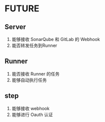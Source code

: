 # FUTURE

## Server
1. 能够接收 SonarQube 和 GitLab 的 Webhook
2. 能否转发任务到Runner


## Runner

1. 能否接收 Runner 的任务
2. 能够自动执行任务

## step
1. 能够接收 webhook
2. 能够进行 Oauth 认证
